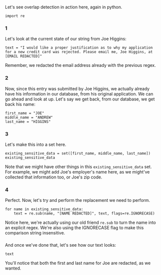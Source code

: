 Let's see overlap detection in action here, again in python.

    import re


### 1
Let's look at the current state of our string from Joe Higgins:

    text = "I would like a proper justification as to why my application for a new credit card was rejected. Please email me, Joe Higgins, at [EMAIL REDACTED]"

Remember, we redacted the email address already with the previous regex.

### 2
Now, since this entry was submitted by Joe Higgins, we actually already have his information in our database, from his original application. We can go ahead and look at up. Let's say we get back, from our database, we get back his name:

    first_name = "JOE"
    middle_name = "ANDREW"
    last_name = "HIGGINS"

### 3

Let's make this into a set here.

    existing_sensitive_data = set([first_name, middle_name, last_name])
    existing_sensitive_data

Note that we might have other things in this `existing_sensitive_data` set. For example, we might add Joe's employer's name here, as we might've collected that information too, or Joe's zip code.

### 4

Perfect. Now, let's try and perform the replacement we need to perform.

    for name in existing_sensitive_data:
        text = re.sub(name, "[NAME REDACTED]", text, flags=re.IGNORECASE)

Notice here, we're actually using our old friend `re.sub` to turn the name into an explicit regex. We're also using the IGNORECASE flag to make this comparison string insensitive.

###

And once we've done that, let's see how our text looks:

    text


You'll notice that both the first and last name for Joe are redacted, as we wanted.